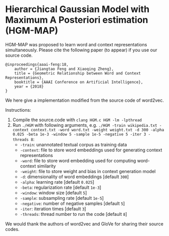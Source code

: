 # Hierarchical Gaussian Model with Maximum A Posteriori estimation (HGM-MAP) 

HGM-MAP was proposed to learn word and context representations simultaneously. Please cite the following paper (to appear) if you use our source code.
```
@inproceedings{aaai-feng:18,
	author = {Jiangtao Feng and Xiaoqing Zheng},
	title = {Geometric Relationship between Word and Context Representations},
	booktitle = {AAAI Conference on Artificial Intelligence},
	year = {2018}
}
```


We here give a implementation modified from the source code of word2vec.

Instructions:
1. Compile the source.code with `clang HGM.c HGM -lm -lpthread`
2. Run `./HGM` with following arguments, e.g. `./HGM -train wikipedia.txt -context context.txt -word word.txt -weight weight.txt -d 300 -alpha 0.025 -beta 1e-3 -window 5 -sample 1e-5 -negative 5 -iter 3 -threads 8`:
	- `-train`: unannotated textual corpus as training data
	- `-context`: file to store word embeddings used for generating context representations
	- `-word`: file to store word embedding used for computing word-context similarity
	- `-weight`: file to store weight and bias in context generation model  
	- `-d`: dimensionality of word embeddings [default `300`]
	- `-alpha`: learning rate [default `0.025`]
	- `-beta`: regularization rate [default `1e-3`]
	- `-window`: window size [default `5`]
	- `-sample`: subsampling rate [default `1e-5`]
	- `-negative`: number of negative samples [default `5`]
	- `-iter`: iteration times [default `3`]
	- `-threads`: thread number to run the code [default `8`]

We would thank the authors of word2vec and GloVe for sharing their source codes.
